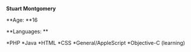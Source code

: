 

**Stuart Montgomery**

**Age:  **16

 **Languages:  **

*PHP
*Java
*HTML
*CSS
*General/AppleScript
*Objective-C (learning)